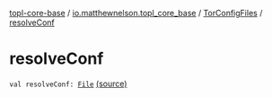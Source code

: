[topl-core-base](../../index.md) / [io.matthewnelson.topl_core_base](../index.md) / [TorConfigFiles](index.md) / [resolveConf](./resolve-conf.md)

# resolveConf

`val resolveConf: `[`File`](https://docs.oracle.com/javase/6/docs/api/java/io/File.html) [(source)](https://github.com/05nelsonm/TorOnionProxyLibrary-Android/blob/master/topl-core-base/src/main/java/io/matthewnelson/topl_core_base/TorConfigFiles.kt#L136)